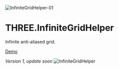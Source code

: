 ![InfiniteGridHelper-01](https://user-images.githubusercontent.com/28584767/157970587-bbcca0d6-7502-41fd-8a7b-fff087c36730.png)

# THREE.InfiniteGridHelper
Infinite anti-aliased grid.

[Demo](https://codepen.io/Fyrestar/pen/wLxjYj)

_Version 1, update soon_
![InfiniteGridHelper](https://mevedia.com/share/InfiniteGridHelper.jpg)
